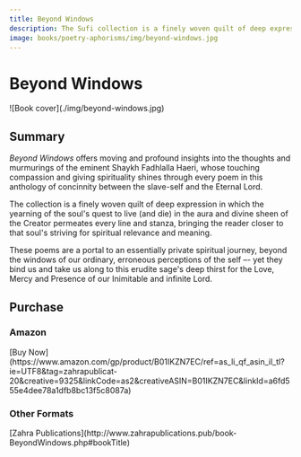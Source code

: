 ```yaml
---
title: Beyond Windows
description: The Sufi collection is a finely woven quilt of deep expression in which the yearning of the soul's quest to live (and die) in the aura and divine sheen of the Creator permeates every line and stanza
image: books/poetry-aphorisms/img/beyond-windows.jpg
---
```


# Beyond Windows

<div markdown="1" class="cover-image">
![Book cover](./img/beyond-windows.jpg)
</div>

## Summary

_Beyond Windows_ offers moving and profound insights into the thoughts and murmurings of the eminent Shaykh Fadhlalla Haeri, whose touching compassion and giving spirituality shines through every poem in this anthology of concinnity between the slave-self and the Eternal Lord.

The collection is a finely woven quilt of deep expression in which the yearning of the soul's quest to live (and die) in the aura and divine sheen of the Creator permeates every line and stanza, bringing the reader closer to that soul's striving for spiritual relevance and meaning.

These poems are a portal to an essentially private spiritual journey, beyond the windows of our ordinary, erroneous perceptions of the self –- yet they bind us and take us along to this erudite sage's deep thirst for the Love, Mercy and Presence of our Inimitable and infinite Lord. 

## Purchase

### Amazon

<div markdown="3" class="purchase-link">
[Buy Now](https://www.amazon.com/gp/product/B01IKZN7EC/ref=as_li_qf_asin_il_tl?ie=UTF8&tag=zahrapublicat-20&creative=9325&linkCode=as2&creativeASIN=B01IKZN7EC&linkId=a6fd555e4dee78a1dfb8bc13f5c8087a)
</div>

### Other Formats

<div markdown="3" class="purchase-link">
[Zahra Publications](http://www.zahrapublications.pub/book-BeyondWindows.php#bookTitle)
</div>